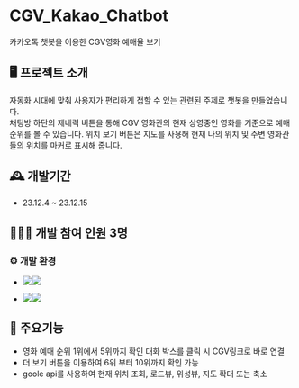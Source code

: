 # CGV_Kakao_Chatbot
카카오톡 챗봇을 이용한 CGV영화 예매율 보기 

## 🖥 프로젝트 소개
자동화 시대에 맞춰 사용자가 편리하게 접할 수 있는 관련된 주제로 챗봇을 만들었습니다. <br/>
채팅방 하단의 제네릭 버튼을 통해 CGV 영화관의 현재 상영중인 영화를 기준으로 예매 순위를 볼 수 있습니다. 위치 보기 버튼은 지도를 사용해 현재 나의 위치 및 주변 영화관들의 위치를 마커로 표시해 줍니다.

## 🕰 개발기간
* 23.12.4 ~ 23.12.15

## 🧑‍🤝‍🧑 개발 참여 인원 3명

### ⚙ 개발 환경
- <img src="https://img.shields.io/badge/Language-%23121011?style=for-the-badge"><img src="https://img.shields.io/badge/python-3776AB?style=for-the-badge&logo=python&logoColor=white">

- <img src="https://img.shields.io/badge/IDE-%23121011?style=for-the-badge"><img src="https://img.shields.io/badge/Groom IDE-%233DC8B4?style=for-the-badge">

## 📌 주요기능 
- 영화 예매 순위 1위에서 5위까지 확인 대화 박스를 클릭 시 CGV링크로 바로 연결
- 더 보기 버튼을 이용하여 6위 부터 10위까지 확인 가능
- goole api를 사용하여 현재 위치 조회, 로드뷰, 위성뷰, 지도 확대 또는 축소
